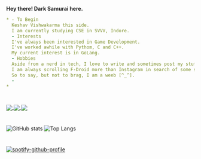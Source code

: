 <b>Hey there! Dark Samurai here.</b>
```yaml
* - To Begin
  Keshav Vishwakarma this side.
  I am currently studying CSE in SVVV, Indore.
  - Interests
  I've always been interested in Game Development.
  I've worked awhile with Pythom, C and C++.
  My current interest is in GoLang.
  - Hobbies
  Aside from a nerd in tech, I love to write and sometimes post my stuff.
  I am always scrolling F-Droid more than Instagram in search of some stupid app to try out.
  So to say, but not to brag, I am a weeb [^_^].
  - 
*
```
#
<a href="https://www.linkedin.com/in/keshav-vishwakarma-285655259/">
  <img heigh="50" align="center" src="https://img.shields.io/badge/linkedin-%230077B5.svg?style=for-the-badge&logo=linkedin&logoColor=white"/>
</a>
<a href="https://medium.com/@darksamurai">
  <img heigh="50" align="center" src="https://img.shields.io/badge/Medium-12100E?style=for-the-badge&logo=medium&logoColor=white"/>
</a>
<a href="http://linktr.ee/depressionsensei">
  <img heigh="50" align="center" src="https://img.shields.io/badge/linktree-1de9b6?style=for-the-badge&logo=linktree&logoColor=white"/>
</a>

#
![GitHub stats](https://github-readme-stats.vercel.app/api?username=ninja7-bot&show_icons=true&theme=radical)
![Top Langs](https://github-readme-stats.vercel.app/api/top-langs/?username=ninja7-bot&layout=compact)
#
[![spotify-github-profile](https://spotify-github-profile.vercel.app/api/view?uid=ujg8ocqdv7o0uby7lku5ydyf7&cover_image=true&theme=default&show_offline=false&background_color=121212&interchange=false&bar_color=53b14f&bar_color_cover=true)](https://spotify-github-profile.vercel.app/api/view?uid=ujg8ocqdv7o0uby7lku5ydyf7&redirect=true)
